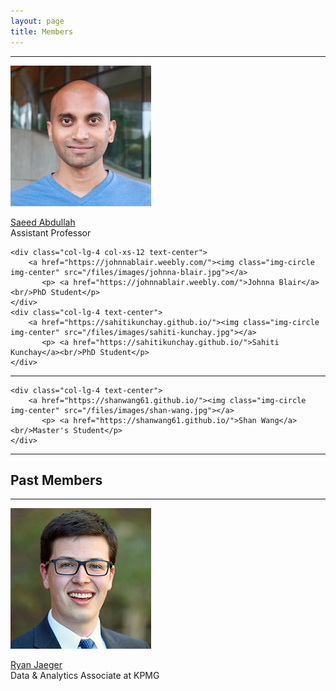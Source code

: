 ```yaml
---
layout: page
title: Members
---
```


<div class="row">
    <div class="col-md-12 text-center">
        <hr>
    </div>
</div>

<div class="row">
    <div class="col-lg-4 col-xs-12 text-center">
        <a href="https://saeedabdullah.com"><img class="img-circle img-center text-center" src="/files/images/saeed-abdullah.jpg"></a>
           <p> <a href="https://saeedabdullah.com">Saeed Abdullah</a><br/>Assistant Professor</p>
    </div>

    <div class="col-lg-4 col-xs-12 text-center">
        <a href="https://johnnablair.weebly.com/"><img class="img-circle img-center" src="/files/images/johnna-blair.jpg"></a>
           <p> <a href="https://johnnablair.weebly.com/">Johnna Blair</a><br/>PhD Student</p>
    </div>
    <div class="col-lg-4 text-center">
        <a href="https://sahitikunchay.github.io/"><img class="img-circle img-center" src="/files/images/sahiti-kunchay.jpg"></a>
           <p> <a href="https://sahitikunchay.github.io/">Sahiti Kunchay</a><br/>PhD Student</p>
    </div>


</div>

<div class="row">
    <div class="col-md-12 text-center">
        <hr>
    </div>
</div>

<div class="row">

    <div class="col-lg-4 text-center">
        <a href="https://shanwang61.github.io/"><img class="img-circle img-center" src="/files/images/shan-wang.jpg"></a>
           <p> <a href="https://shanwang61.github.io/">Shan Wang</a><br/>Master's Student</p>
    </div>
</div>

<div class="row">
    <div class="col-md-12 text-center">
        <hr>
        <h2> Past Members </h2>
        <hr>
    </div>
</div>


<div class="row">
    <div class="col-lg-4 col-xs-12 text-center">
        <a href="https://ryanjaeger.github.io/index"><img class="img-circle img-center" src="/files/images/ryan-jaeger.jpg"></a>
           <p> <a href="https://ryanjaeger.github.io/index">Ryan Jaeger</a><br/>Data & Analytics Associate at KPMG</p>
    </div>

</div>
